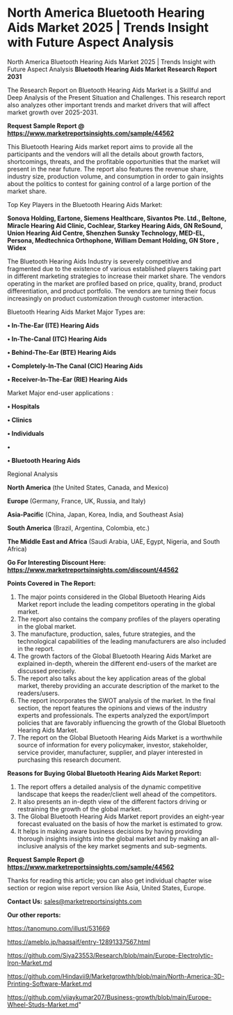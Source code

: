 # North America Bluetooth Hearing Aids Market 2025 | Trends Insight with Future Aspect Analysis
North America Bluetooth Hearing Aids Market 2025 | Trends Insight with Future Aspect Analysis
<strong>Bluetooth Hearing Aids Market Research Report 2031</strong>

The Research Report on Bluetooth Hearing Aids Market is a Skillful and Deep Analysis of the Present Situation and Challenges. This research report also analyzes other important trends and market drivers that will affect market growth over 2025-2031.

<strong>Request Sample Report @ <a href=https://www.marketreportsinsights.com/sample/44562>https://www.marketreportsinsights.com/sample/44562</a></strong>

This Bluetooth Hearing Aids market report aims to provide all the participants and the vendors will all the details about growth factors, shortcomings, threats, and the profitable opportunities that the market will present in the near future. The report also features the revenue share, industry size, production volume, and consumption in order to gain insights about the politics to contest for gaining control of a large portion of the market share.

Top Key Players in the Bluetooth Hearing Aids Market:

<strong>Sonova Holding, Eartone, Siemens Healthcare, Sivantos Pte. Ltd., Beltone, Miracle Hearing Aid Clinic, Cochlear, Starkey Hearing Aids, GN ReSound, Union Hearing Aid Centre, Shenzhen Sunsky Technology, MED-EL, Persona, Medtechnica Orthophone, William Demant Holding, GN Store , Widex</strong>

The Bluetooth Hearing Aids Industry is severely competitive and fragmented due to the existence of various established players taking part in different marketing strategies to increase their market share. The vendors operating in the market are profiled based on price, quality, brand, product differentiation, and product portfolio. The vendors are turning their focus increasingly on product customization through customer interaction.

Bluetooth Hearing Aids Market Major Types are:

<strong>•  In-The-Ear (ITE) Hearing Aids

•  In-The-Canal (ITC) Hearing Aids

•  Behind-The-Ear (BTE) Hearing Aids

•  Completely-In-The Canal (CIC) Hearing Aids

•  Receiver-In-The-Ear (RIE) Hearing Aids</strong>

Market Major end-user applications :

<strong>•  Hospitals

•  Clinics

•  Individuals

•  

•  Bluetooth Hearing Aids</strong>

Regional Analysis

</u><strong><b>North America</b></strong> (the United States, Canada, and Mexico)

<strong><b>Europe </b></strong>(Germany, France, UK, Russia, and Italy)

<strong><b>Asia-Pacific</b></strong> (China, Japan, Korea, India, and Southeast Asia)

<strong><b>South America</b></strong> (Brazil, Argentina, Colombia, etc.)

<strong><b>The Middle East and Africa</b></strong> (Saudi Arabia, UAE, Egypt, Nigeria, and South Africa)

<strong>Go For Interesting Discount Here: <a href=https://www.marketreportsinsights.com/discount/44562>https://www.marketreportsinsights.com/discount/44562</a></strong>

<strong>Points Covered in The Report:</strong>
<ol>
  <li>The major points considered in the Global Bluetooth Hearing Aids Market report include the leading competitors operating in the global market.</li>
  <li>The report also contains the company profiles of the players operating in the global market.</li>
  <li>The manufacture, production, sales, future strategies, and the technological capabilities of the leading manufacturers are also included in the report.</li>
  <li>The growth factors of the Global Bluetooth Hearing Aids Market are explained in-depth, wherein the different end-users of the market are discussed precisely.</li>
  <li>The report also talks about the key application areas of the global market, thereby providing an accurate description of the market to the readers/users.</li>
  <li>The report incorporates the SWOT analysis of the market. In the final section, the report features the opinions and views of the industry experts and professionals. The experts analyzed the export/import policies that are favorably influencing the growth of the Global Bluetooth Hearing Aids Market.</li>
  <li>The report on the Global Bluetooth Hearing Aids Market is a worthwhile source of information for every policymaker, investor, stakeholder, service provider, manufacturer, supplier, and player interested in purchasing this research document.</li>
</ol>
<strong>Reasons for Buying Global Bluetooth Hearing Aids Market Report:</strong>

<ol>
  <li>The report offers a detailed analysis of the dynamic competitive landscape that keeps the reader/client well ahead of the competitors.</li>
  <li>It also presents an in-depth view of the different factors driving or restraining the growth of the global market.</li>
  <li>The Global Bluetooth Hearing Aids Market report provides an eight-year forecast evaluated on the basis of how the market is estimated to grow.</li>
  <li>It helps in making aware business decisions by having providing thorough insights insights into the global market and by making an all-inclusive analysis of the key market segments and sub-segments.</li>
</ol>
<strong>Request Sample Report @ <a href=https://www.marketreportsinsights.com/sample/44562>https://www.marketreportsinsights.com/sample/44562</a></strong>


Thanks for reading this article; you can also get individual chapter wise section or region wise report version like Asia, United States, Europe.

<strong>Contact Us:</strong>
sales@marketreportsinsights.com

<strong>Our other reports:</strong>

<a href=https://tanomuno.com/illust/531669>https://tanomuno.com/illust/531669</a>

<a href=https://ameblo.jp/haqsaif/entry-12891337567.html>https://ameblo.jp/haqsaif/entry-12891337567.html</a>

<a href=https://github.com/Siya23553/Research/blob/main/Europe-Electrolytic-Iron-Market.md>https://github.com/Siya23553/Research/blob/main/Europe-Electrolytic-Iron-Market.md</a>

<a href=https://github.com/Hindavii9/Marketgrowthh/blob/main/North-America-3D-Printing-Software-Market.md>https://github.com/Hindavii9/Marketgrowthh/blob/main/North-America-3D-Printing-Software-Market.md</a>

<a href=https://github.com/vijaykumar207/Business-growth/blob/main/Europe-Wheel-Studs-Market.md>https://github.com/vijaykumar207/Business-growth/blob/main/Europe-Wheel-Studs-Market.md</a>"
